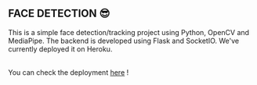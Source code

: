 ## FACE DETECTION 😎 ##


This is a simple face detection/tracking project using Python, OpenCV and MediaPipe. The backend is developed using Flask and SocketIO. We've currently deployed it on Heroku.<br><br>


You can check the deployment [here](https://face1-detection.herokuapp.com/) !

